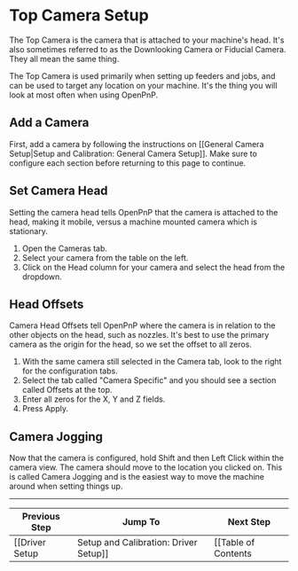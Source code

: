 # Top Camera Setup
The Top Camera is the camera that is attached to your machine's head. It's also sometimes referred to as the Downlooking Camera or Fiducial Camera. They all mean the same thing.

The Top Camera is used primarily when setting up feeders and jobs, and can be used to target any location on your machine. It's the thing you will look at most often when using OpenPnP.

## Add a Camera
First, add a camera by following the instructions on [[General Camera Setup|Setup and Calibration: General Camera Setup]]. Make sure to configure each section before returning to this page to continue.

## Set Camera Head
Setting the camera head tells OpenPnP that the camera is attached to the head, making it mobile, versus a machine mounted camera which is stationary.

1. Open the Cameras tab.
2. Select your camera from the table on the left.
3. Click on the Head column for your camera and select the head from the dropdown.

## Head Offsets
Camera Head Offsets tell OpenPnP where the camera is in relation to the other objects on the head, such as nozzles. It's best to use the primary camera as the origin for the head, so we set the offset to all zeros.

1. With the same camera still selected in the Camera tab, look to the right for the configuration tabs.
2. Select the tab called "Camera Specific" and you should see a section called Offsets at the top.
3. Enter all zeros for the X, Y and Z fields.
4. Press Apply.

## Camera Jogging
Now that the camera is configured, hold Shift and then Left Click within the camera view. The camera should move to the location you clicked on. This is called Camera Jogging and is the easiest way to move the machine around when setting things up.

***

| Previous Step                 | Jump To                 | Next Step                                   |
| ----------------------------- | ----------------------- | ------------------------------------------- |
| [[Driver Setup|Setup and Calibration: Driver Setup]] | [[Table of Contents|Setup and Calibration]] | [[Nozzle Setup|Setup and Calibration: Nozzle Setup]] |
